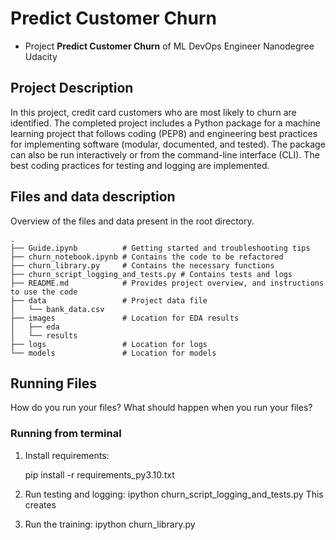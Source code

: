# Predict Customer Churn

- Project **Predict Customer Churn** of ML DevOps Engineer Nanodegree Udacity

## Project Description
In this project, credit card customers who are most likely to churn are identified. The completed project includes a Python package for a machine learning project that follows coding (PEP8) and engineering best practices for implementing software (modular, documented, and tested). The package can also be run interactively or from the command-line interface (CLI). The best coding practices for testing and logging are implemented.

## Files and data description
Overview of the files and data present in the root directory. 

    .
    ├── Guide.ipynb          # Getting started and troubleshooting tips
    ├── churn_notebook.ipynb # Contains the code to be refactored
    ├── churn_library.py     # Contains the necessary functions
    ├── churn_script_logging_and_tests.py # Contains tests and logs
    ├── README.md            # Provides project overview, and instructions to use the code
    ├── data                 # Project data file
    │   └── bank_data.csv
    ├── images               # Location for EDA results
    │   ├── eda
    │   └── results
    ├── logs				 # Location for logs
    └── models               # Location for models

## Running Files
How do you run your files? What should happen when you run your files?

### Running from terminal
1. Install requirements: 

    pip install -r requirements_py3.10.txt

2. Run testing and logging: ipython churn_script_logging_and_tests.py
This creates 
3. Run the training: ipython churn_library.py




